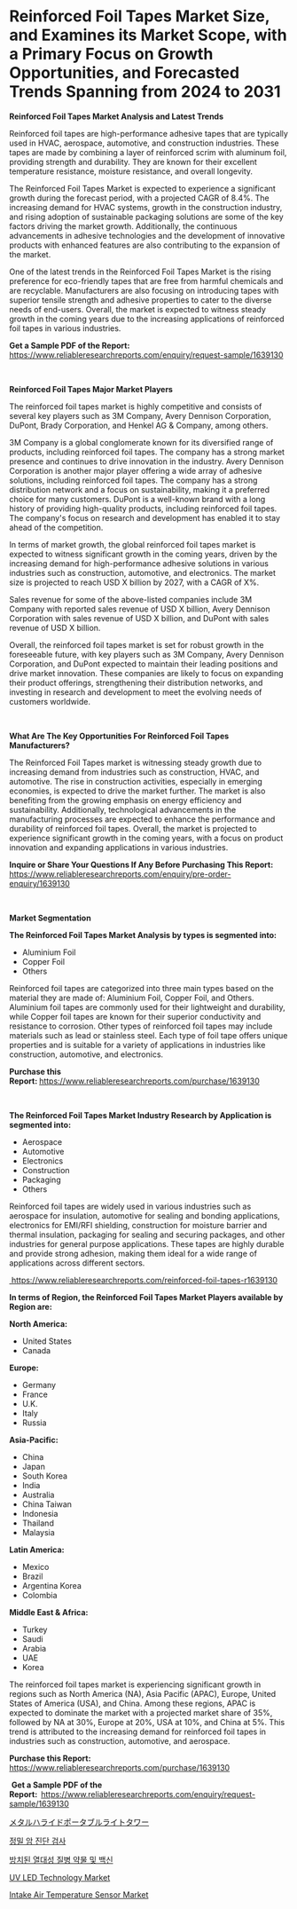 <p><h1>Reinforced Foil Tapes Market Size, and Examines its Market Scope, with a Primary Focus on Growth Opportunities, and Forecasted Trends Spanning from 2024 to 2031</h1></p><p><strong>Reinforced Foil Tapes Market Analysis and Latest Trends</strong></p>
<p><p>Reinforced foil tapes are high-performance adhesive tapes that are typically used in HVAC, aerospace, automotive, and construction industries. These tapes are made by combining a layer of reinforced scrim with aluminum foil, providing strength and durability. They are known for their excellent temperature resistance, moisture resistance, and overall longevity.</p><p>The Reinforced Foil Tapes Market is expected to experience a significant growth during the forecast period, with a projected CAGR of 8.4%. The increasing demand for HVAC systems, growth in the construction industry, and rising adoption of sustainable packaging solutions are some of the key factors driving the market growth. Additionally, the continuous advancements in adhesive technologies and the development of innovative products with enhanced features are also contributing to the expansion of the market.</p><p>One of the latest trends in the Reinforced Foil Tapes Market is the rising preference for eco-friendly tapes that are free from harmful chemicals and are recyclable. Manufacturers are also focusing on introducing tapes with superior tensile strength and adhesive properties to cater to the diverse needs of end-users. Overall, the market is expected to witness steady growth in the coming years due to the increasing applications of reinforced foil tapes in various industries.</p></p>
<p><strong>Get a Sample PDF of the Report:&nbsp;</strong> <a href="https://www.reliableresearchreports.com/enquiry/request-sample/1639130">https://www.reliableresearchreports.com/enquiry/request-sample/1639130</a></p>
<p>&nbsp;</p>
<p><strong>Reinforced Foil Tapes Major Market Players</strong></p>
<p><p>The reinforced foil tapes market is highly competitive and consists of several key players such as 3M Company, Avery Dennison Corporation, DuPont, Brady Corporation, and Henkel AG & Company, among others. </p><p>3M Company is a global conglomerate known for its diversified range of products, including reinforced foil tapes. The company has a strong market presence and continues to drive innovation in the industry. Avery Dennison Corporation is another major player offering a wide array of adhesive solutions, including reinforced foil tapes. The company has a strong distribution network and a focus on sustainability, making it a preferred choice for many customers. DuPont is a well-known brand with a long history of providing high-quality products, including reinforced foil tapes. The company's focus on research and development has enabled it to stay ahead of the competition.</p><p>In terms of market growth, the global reinforced foil tapes market is expected to witness significant growth in the coming years, driven by the increasing demand for high-performance adhesive solutions in various industries such as construction, automotive, and electronics. The market size is projected to reach USD X billion by 2027, with a CAGR of X%.</p><p>Sales revenue for some of the above-listed companies include 3M Company with reported sales revenue of USD X billion, Avery Dennison Corporation with sales revenue of USD X billion, and DuPont with sales revenue of USD X billion.</p><p>Overall, the reinforced foil tapes market is set for robust growth in the foreseeable future, with key players such as 3M Company, Avery Dennison Corporation, and DuPont expected to maintain their leading positions and drive market innovation. These companies are likely to focus on expanding their product offerings, strengthening their distribution networks, and investing in research and development to meet the evolving needs of customers worldwide.</p></p>
<p>&nbsp;</p>
<p><strong>What Are The Key Opportunities For Reinforced Foil Tapes Manufacturers?</strong></p>
<p><p>The Reinforced Foil Tapes market is witnessing steady growth due to increasing demand from industries such as construction, HVAC, and automotive. The rise in construction activities, especially in emerging economies, is expected to drive the market further. The market is also benefiting from the growing emphasis on energy efficiency and sustainability. Additionally, technological advancements in the manufacturing processes are expected to enhance the performance and durability of reinforced foil tapes. Overall, the market is projected to experience significant growth in the coming years, with a focus on product innovation and expanding applications in various industries.</p></p>
<p><strong>Inquire or Share Your Questions If Any Before Purchasing This Report:</strong> <a href="https://www.reliableresearchreports.com/enquiry/pre-order-enquiry/1639130">https://www.reliableresearchreports.com/enquiry/pre-order-enquiry/1639130</a></p>
<p>&nbsp;</p>
<p><strong>Market Segmentation</strong></p>
<p><strong>The Reinforced Foil Tapes Market Analysis by types is segmented into:</strong></p>
<p><ul><li>Aluminium Foil</li><li>Copper Foil</li><li>Others</li></ul></p>
<p><p>Reinforced foil tapes are categorized into three main types based on the material they are made of: Aluminium Foil, Copper Foil, and Others. Aluminium foil tapes are commonly used for their lightweight and durability, while Copper foil tapes are known for their superior conductivity and resistance to corrosion. Other types of reinforced foil tapes may include materials such as lead or stainless steel. Each type of foil tape offers unique properties and is suitable for a variety of applications in industries like construction, automotive, and electronics.</p></p>
<p><strong>Purchase this Report:&nbsp;</strong><a href="https://www.reliableresearchreports.com/purchase/1639130">https://www.reliableresearchreports.com/purchase/1639130</a></p>
<p>&nbsp;</p>
<p><strong>The Reinforced Foil Tapes Market Industry Research by Application is segmented into:</strong></p>
<p><ul><li>Aerospace</li><li>Automotive</li><li>Electronics</li><li>Construction</li><li>Packaging</li><li>Others</li></ul></p>
<p><p>Reinforced foil tapes are widely used in various industries such as aerospace for insulation, automotive for sealing and bonding applications, electronics for EMI/RFI shielding, construction for moisture barrier and thermal insulation, packaging for sealing and securing packages, and other industries for general purpose applications. These tapes are highly durable and provide strong adhesion, making them ideal for a wide range of applications across different sectors.</p></p>
<p><a href="https://www.reliableresearchreports.com/reinforced-foil-tapes-r1639130">&nbsp;https://www.reliableresearchreports.com/reinforced-foil-tapes-r1639130</a></p>
<p><strong>In terms of Region, the Reinforced Foil Tapes Market Players available by Region are:</strong></p>
<p>
    <p> <strong> North America: </strong>
        <ul>
            <li>United States</li>
            <li>Canada</li>
        </ul>
        </p> 
    <p> <strong> Europe: </strong>
        <ul>
            <li>Germany</li>
            <li>France</li>
            <li>U.K.</li>
            <li>Italy</li>
            <li>Russia</li>
        </ul>
        </p> 
    <p> <strong> Asia-Pacific: </strong>
        <ul>
            <li>China</li>
            <li>Japan</li>
            <li>South Korea</li>
            <li>India</li>
            <li>Australia</li>
            <li>China Taiwan</li>
            <li>Indonesia</li>
            <li>Thailand</li>
            <li>Malaysia</li>
        </ul>
        </p> 
    <p> <strong> Latin America: </strong>
        <ul>
            <li>Mexico</li>
            <li>Brazil</li>
            <li>Argentina Korea</li>
            <li>Colombia</li>
        </ul>
        </p> 
    <p> <strong> Middle East & Africa: </strong>
        <ul>
            <li>Turkey</li>
            <li>Saudi</li>
            <li>Arabia</li>
            <li>UAE</li>
            <li>Korea</li>
        </ul>
    </p>
    </p>
<p><p>The reinforced foil tapes market is experiencing significant growth in regions such as North America (NA), Asia Pacific (APAC), Europe, United States of America (USA), and China. Among these regions, APAC is expected to dominate the market with a projected market share of 35%, followed by NA at 30%, Europe at 20%, USA at 10%, and China at 5%. This trend is attributed to the increasing demand for reinforced foil tapes in industries such as construction, automotive, and aerospace.</p></p>
<p><strong>Purchase this Report: </strong><a href="https://www.reliableresearchreports.com/purchase/1639130">https://www.reliableresearchreports.com/purchase/1639130</a></p>
<p>&nbsp;<strong>Get a Sample PDF of the Report:&nbsp;&nbsp;</strong><a href="https://www.reliableresearchreports.com/enquiry/request-sample/1639130">https://www.reliableresearchreports.com/enquiry/request-sample/1639130</a></p>
<p><strong></strong></p>
<p><p><a href="https://github.com/kegley4963/Market-Research-Report-List-1/blob/main/862286893572.md">メタルハライドポータブルライトタワー</a></p><p><a href="https://github.com/tukangkrupk/Market-Research-Report-List-1/blob/main/763175682899.md">정밀 암 진단 검사</a></p><p><a href="https://github.com/sarassiksa/Market-Research-Report-List-1/blob/main/130392282900.md">방치된 열대성 질병 약물 및 백신</a></p><p><a href="https://issuu.com/reportprime-2/docs/uv-led-technology-market-size-2030.pptx">UV LED Technology Market</a></p><p><a href="https://issuu.com/reportprime-2/docs/intake-air-temperature-sensor-marke_cc3f6841df8903">Intake Air Temperature Sensor Market</a></p></p>